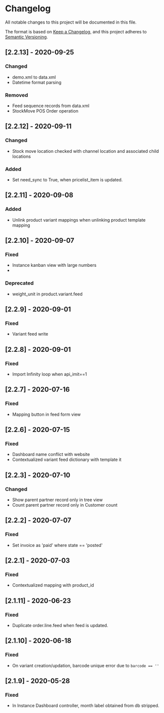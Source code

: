 # Changelog

All notable changes to this project will be documented in this file.

The format is based on [Keep a Changelog](https://keepachangelog.com/en/1.0.0/),
and this project adheres to [Semantic Versioning](https://semver.org/spec/v2.0.0.html).


## [2.2.13] - 2020-09-25

### Changed
- demo.xml to data.xml
- Datetime format parsing

### Removed
- Feed sequence records from data.xml
- StockMove POS Order operation


## [2.2.12] - 2020-09-11

### Changed
- Stock move location checked with channel location and associated child locations

### Added
- Set need_sync to True, when pricelist_item is updated.


## [2.2.11] - 2020-09-08

### Added
- Unlink product variant mappings when unlinking product template mapping


## [2.2.10] - 2020-09-07

### Fixed
- Instance kanban view with large numbers
-
### Deprecated
- weight_unit in product.variant.feed


## [2.2.9] - 2020-09-01

### Fixed
- Variant feed write


## [2.2.8] - 2020-09-01

### Fixed
- Import Infinity loop when api_imit==1


## [2.2.7] - 2020-07-16

### Fixed
- Mapping button in feed form view


## [2.2.6] - 2020-07-15

### Fixed
- Dashboard name conflict with website
- Contextualized variant feed dictionary with template it


## [2.2.3] - 2020-07-10

### Changed
- Show parent partner record only in tree view
- Count parent partner record only in Customer count


## [2.2.2] - 2020-07-07

### Fixed
- Set invoice as 'paid' where state == 'posted'


## [2.2.1] - 2020-07-03

### Fixed
- Contextualized mapping with product_id


## [2.1.11] - 2020-06-23

### Fixed
- Duplicate order.line.feed when feed is updated.


## [2.1.10] - 2020-06-18

### Fixed
- On variant creation/updation, barcode unique error due to `barcode == ''`


## [2.1.9] - 2020-05-28

### Fixed
- In Instance Dashboard controller, month label obtained from db stripped.

